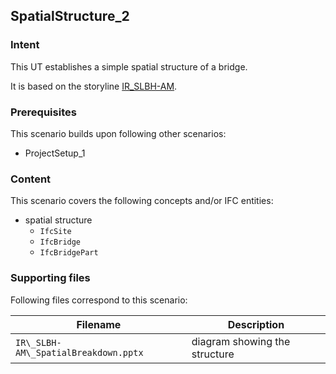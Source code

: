 
## SpatialStructure_2

### Intent

This UT establishes a simple spatial structure of a bridge.

It is based on the storyline [IR\_SLBH-AM](https://app.box.com/file/719326006551?s=avj19mygfavc9035ankkfendwik6n5n5).

### Prerequisites

This scenario builds upon following other scenarios:
- ProjectSetup_1

### Content

This scenario covers the following concepts and/or IFC entities:
- spatial structure
  - `IfcSite`
  - `IfcBridge`
  - `IfcBridgePart`

### Supporting files

Following files correspond to this scenario:

| Filename                             | Description                               |
|--------------------------------------|-------------------------------------------|
| `IR\_SLBH-AM\_SpatialBreakdown.pptx` | diagram showing the structure             |
